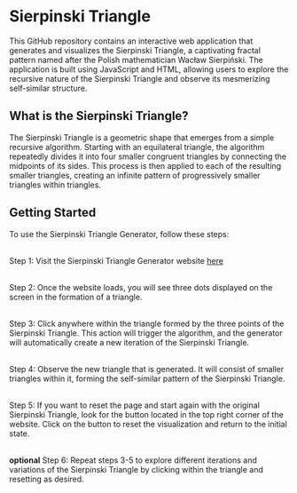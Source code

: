 # Sierpinski Triangle

This GitHub repository contains an interactive web application that generates and visualizes the Sierpinski Triangle, a captivating fractal pattern named after the Polish mathematician Wacław Sierpiński. The application is built using JavaScript and HTML, allowing users to explore the recursive nature of the Sierpinski Triangle and observe its mesmerizing self-similar structure.

## What is the Sierpinski Triangle?

The Sierpinski Triangle is a geometric shape that emerges from a simple recursive algorithm. Starting with an equilateral triangle, the algorithm repeatedly divides it into four smaller congruent triangles by connecting the midpoints of its sides. This process is then applied to each of the resulting smaller triangles, creating an infinite pattern of progressively smaller triangles within triangles.

## Getting Started

To use the Sierpinski Triangle Generator, follow these steps: <br><br>

Step 1: Visit the Sierpinski Triangle Generator website [here](http://tylerle.me/SierpinskiTriangle/) <br><br>

Step 2: Once the website loads, you will see three dots displayed on the screen in the formation of a triangle. <br><br>

Step 3: Click anywhere within the triangle formed by the three points of the Sierpinski Triangle. This action will trigger the algorithm, and the generator will automatically create a new iteration of the Sierpinski Triangle. <br><br>

Step 4: Observe the new triangle that is generated. It will consist of smaller triangles within it, forming the self-similar pattern of the Sierpinski Triangle. <br><br>
    
Step 5: If you want to reset the page and start again with the original Sierpinski Triangle, look for the button located in the top right corner of the website. Click on the button to reset the visualization and return to the initial state. <br><br>

**optional** Step 6: Repeat steps 3-5 to explore different iterations and variations of the Sierpinski Triangle by clicking within the triangle and resetting as desired.